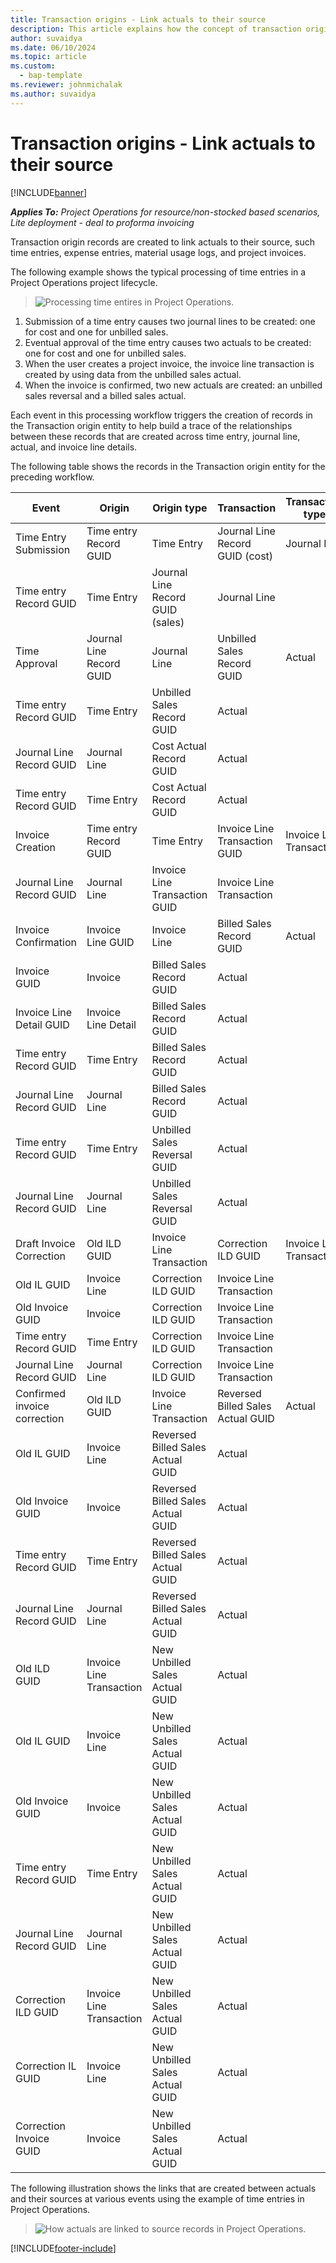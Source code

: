 ```yaml
---
title: Transaction origins - Link actuals to their source
description: This article explains how the concept of transaction origins is used to link actuals to original source records, such as time entry, expense entry, or material usage logs.
author: suvaidya
ms.date: 06/10/2024
ms.topic: article
ms.custom: 
  - bap-template
ms.reviewer: johnmichalak
ms.author: suvaidya
---
```


# Transaction origins - Link actuals to their source

[!INCLUDE[banner](../includes/banner.md)]

_**Applies To:** Project Operations for resource/non-stocked based scenarios, Lite deployment - deal to proforma invoicing_

Transaction origin records are created to link actuals to their source, such time entries, expense entries, material usage logs, and project invoices.

The following example shows the typical processing of time entries in a Project Operations project lifecycle.

> ![Processing time entires in Project Operations.](media/basic-guide-17.png)
 
1. Submission of a time entry causes two journal lines to be created: one for cost and one for unbilled sales.
2. Eventual approval of the time entry causes two actuals to be created: one for cost and one for unbilled sales.
3. When the user creates a project invoice, the invoice line transaction is created by using data from the unbilled sales actual.
4. When the invoice is confirmed, two new actuals are created: an unbilled sales reversal and a billed sales actual.

Each event in this processing workflow triggers the creation of records in the Transaction origin entity to help build a trace of the relationships between these records that are created across time entry, journal line, actual, and invoice line details.

The following table shows the records in the Transaction origin entity for the preceding workflow.

| Event                        | Origin                   | Origin type                       | Transaction                       | Transaction type         |
|------------------------------|--------------------------|-----------------------------------|-----------------------------------|--------------------------|
| Time Entry Submission        | Time entry Record GUID   | Time Entry                        | Journal Line Record GUID (cost)   | Journal Line             |
| Time entry Record GUID       | Time Entry               | Journal Line Record GUID (sales)  | Journal Line                      |                          |
| Time Approval                | Journal Line Record GUID | Journal Line                      | Unbilled Sales Record GUID        | Actual                   |
| Time entry Record GUID       | Time Entry               | Unbilled Sales Record GUID        | Actual                            |                          |
| Journal Line Record GUID     | Journal Line             | Cost Actual Record GUID           | Actual                            |                          |
| Time entry Record GUID       | Time Entry               | Cost Actual Record GUID           | Actual                            |                          |
| Invoice Creation             | Time entry Record GUID   | Time Entry                        | Invoice Line Transaction GUID     | Invoice Line Transaction |
| Journal Line Record GUID     | Journal Line             | Invoice Line Transaction GUID     | Invoice Line Transaction          |                          |
| Invoice Confirmation         | Invoice Line GUID        | Invoice Line                      | Billed Sales Record GUID          | Actual                   |
| Invoice GUID                 | Invoice                  | Billed Sales Record GUID          | Actual                            |                          |
| Invoice Line Detail GUID     | Invoice Line Detail      | Billed Sales Record GUID          | Actual                            |                          |
| Time entry Record GUID       | Time Entry               | Billed Sales Record GUID          | Actual                            |                          |
| Journal Line Record GUID     | Journal Line             | Billed Sales Record GUID          | Actual                            |                          |
| Time entry Record GUID       | Time Entry               | Unbilled Sales Reversal GUID      | Actual                            |                          |
| Journal Line Record GUID     | Journal Line             | Unbilled Sales Reversal GUID      | Actual                            |                          |
| Draft Invoice Correction     | Old ILD GUID             | Invoice Line Transaction          | Correction ILD GUID               | Invoice Line Transaction |
| Old IL GUID                  | Invoice Line             | Correction ILD GUID               | Invoice Line Transaction          |                          |
| Old Invoice GUID             | Invoice                  | Correction ILD GUID               | Invoice Line Transaction          |                          |
| Time entry Record GUID       | Time Entry               | Correction ILD GUID               | Invoice Line Transaction          |                          |
| Journal Line Record GUID     | Journal Line             | Correction ILD GUID               | Invoice Line Transaction          |                          |
| Confirmed invoice correction | Old ILD GUID             | Invoice Line Transaction          | Reversed Billed Sales Actual GUID | Actual                   |
| Old IL GUID                  | Invoice Line             | Reversed Billed Sales Actual GUID | Actual                            |                          |
| Old Invoice GUID             | Invoice                  | Reversed Billed Sales Actual GUID | Actual                            |                          |
| Time entry Record GUID       | Time Entry               | Reversed Billed Sales Actual GUID | Actual                            |                          |
| Journal Line Record GUID     | Journal Line             | Reversed Billed Sales Actual GUID | Actual                            |                          |
| Old ILD GUID                 | Invoice Line Transaction | New Unbilled Sales Actual GUID    | Actual                            |                          |
| Old IL GUID                  | Invoice Line             | New Unbilled Sales Actual GUID    | Actual                            |                          |
| Old Invoice GUID             | Invoice                  | New Unbilled Sales Actual GUID    | Actual                            |                          |
| Time entry Record GUID       | Time Entry               | New Unbilled Sales Actual GUID    | Actual                            |                          |
| Journal Line Record GUID     | Journal Line             | New Unbilled Sales Actual GUID    | Actual                            |                          |
| Correction ILD GUID          | Invoice Line Transaction | New Unbilled Sales Actual GUID    | Actual                            |                          |
| Correction IL GUID           | Invoice Line             | New Unbilled Sales Actual GUID    | Actual                            |                          |
| Correction Invoice GUID      | Invoice                  | New Unbilled Sales Actual GUID    | Actual                            |                          |


The following illustration shows the links that are created between actuals and their sources at various events using the example of time entries in Project Operations.

> ![How actuals are linked to source records in Project Operations.](media/TransactionOrigins.png)

[!INCLUDE[footer-include](../includes/footer-banner.md)]
